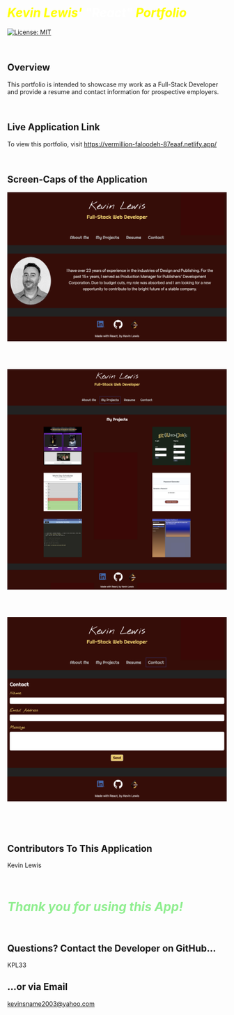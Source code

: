 # <span style="color: yellow;">***Kevin Lewis' </span><span style="color: white;">"React"</span> <span style="color: yellow;">Portfolio***</span>
[![License: MIT](https://img.shields.io/badge/License-MIT-yellow.svg)](https://opensource.org/licenses/MIT)

</br>

## Overview
This portfolio is intended to showcase my work as a Full-Stack Developer and provide a resume and contact information for prospective employers.

</br>

## Live Application Link
To view this portfolio, visit https://vermillion-faloodeh-87eaaf.netlify.app/

</br>

## Screen-Caps of the Application
![Home Page](./src/assets/example1.png)
##
</br>

![Projects Page](./src/assets/example2.png)
##
</br>

![Contact Page](./src/assets/example3.png)
##
</br>

</br>

## Contributors To This Application
Kevin Lewis

</br>

# <span style="color: lightgreen;">***Thank you for using this App!***</span>

</br>

## Questions? Contact the Developer on GitHub... 
KPL33
## ...or via Email
kevinsname2003@yahoo.com